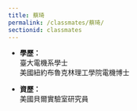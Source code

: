 ```yaml
---
title: 蔡琦
permalink: /classmates/蔡琦/
sectionid: classmates
---
```


- **學歷：**<br />
  臺大電機系學士<br />
  美國紐約布魯克林理工學院電機博士

- **資歷：**<br />
  美國貝爾實驗室研究員

